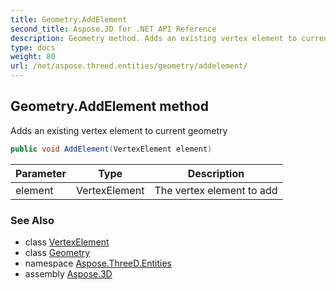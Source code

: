 ```yaml
---
title: Geometry.AddElement
second_title: Aspose.3D for .NET API Reference
description: Geometry method. Adds an existing vertex element to current geometry
type: docs
weight: 80
url: /net/aspose.threed.entities/geometry/addelement/
---
```

## Geometry.AddElement method

Adds an existing vertex element to current geometry

```csharp
public void AddElement(VertexElement element)
```

| Parameter | Type | Description |
| --- | --- | --- |
| element | VertexElement | The vertex element to add |

### See Also

* class [VertexElement](../../vertexelement/)
* class [Geometry](../)
* namespace [Aspose.ThreeD.Entities](../../../aspose.threed.entities/)
* assembly [Aspose.3D](../../../)


